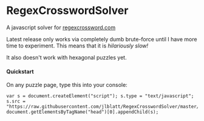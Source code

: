 # RegexCrosswordSolver
A javascript solver for [regexcrossword.com](regexcrossword.com)

Latest release only works via completely dumb brute-force until I have more time to experiment.  This means that it is *hilariously slow!*

It also doesn't work with hexagonal puzzles yet.

#### Quickstart

On any puzzle page, type this into your console:

    var s = document.createElement("script"); s.type = "text/javascript"; s.src = "https://raw.githubusercontent.com/jlblatt/RegexCrosswordSolver/master/rcs.js"; document.getElementsByTagName("head")[0].appendChild(s);
